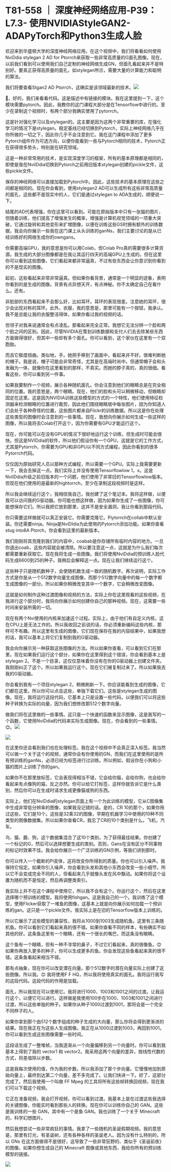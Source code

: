 # T81-558 ｜ 深度神经网络应用-P39：L7.3- 使用NVIDIAStyleGAN2- ADAPyTorch和Python3生成人脸 

欢迎来到华盛顿大学的深度神经网络应用。在这个视频中，我们将看看如何使用NviDdia stylegan 2 AD for Ptorrch来获取一些非常高质量的G面孔图像。现在，以前我们看到可以使用我们自己定制的神经网络生成GN，但面孔看起来并不是特别好。要真正获得高质量的面孔，如stylegan所示，需要大量的计算能力和聪明的算法。

我们将要查看Stgan2 AD Ptorrch，这确实是该领域最新的技术。![](img/c3dd1d946bd070469333fc209ecae79b_1.png)

🎼。好的，我们来看看代码。这是描述中有链接的模块。我在这里提到一下，这个模块需要pytorch。因此，我教你的这门课程大部分是在Tensorflow中进行的。至少在录制这个视频时，有两个部分我确实使用了pytorrch。

这是针对强化学习以及stylegan的。这主要是因为这两个非常重要的库，在强化学习的情况下是stylegan。稳定基线已经切换到Pytorch，实际上神经网络几乎在你所做的一切之下，因此你几乎不会注意到它。我在这门课程中添加了更多Pytorch组件作为可选方向，以便你能看到一些与Pytorch相同的技术，Pytorch正在获得很多势头，特别是在研究领域。

这是一种非常常用的技术，是实现深度学习的框架，所有的基本原理都是相同的，即使是我在NviIDdia切换到Pytorch之前用旧版本stylegan创建的pickle文件，这些pickle文件。

保存的神经网络可以直接加载到Pytorch中。因此，这些技术的基本原理在这些之间都是相同的。现在你会看到，使用stylegan2 AD可以生成所有这些非常高质量的面孔，这些都不是现实中的人，它们是通过stylegan to ADA生成的，顺便说一下。

结尾的AD代表增强，你在这里可以看到。可能在原始版本中只有一张猫的图片，但随着训练，他们提高了增强发生的概率，增强是计算机视觉领域的一项重大突破，它通过旋转和其他变形来扩增图像，以便在训练这些GS时拥有额外的训练数据，我会向你展示一些我在这门课上从头训练的ganNs，我们主要讨论的是从已经训练好的网络生成你的owngans。

你需要高端GPU，我的意思是你可以用Colab，但Colab Pro真的需要很多计算资源。我生成的大部分图像都是在我让其运行四天的高端GPU上生成的。但在这里你可以看到这些图像，它们看起来都非常逼真，不过有些东西会让你意识到你看到的不是现实的图像。

起初，这些看起来非常非常逼真。但如果你看背景，通常是一个明显的迹象，表明你看到的是生成的图像。背景有点异想天开，有点神秘。你不太确定自己在看什么。还有。

非脸部的东西看起来不会那么好，比如耳环。耳环的表现很差。注意她的耳环，很少会出现对称的耳环。此外，衣服，我的意思是，那里可能有一个按钮，我承认。我不是总能让我的衣服整洁得体，如果你看过我的视频的话。

但领子对我来说通常会有点凌乱。那看起来完全正常。我想它无法分辨一个脸和两个脸之间的区别。因此，尽管NVIDIA在策划训练数据和支付人们去去除某些东西方面做得很好，但其中一些却有多个面孔。你可以看到，这个家伙在这里有一个双胞胎。

而且它极度扭曲。类似地，手。她把手移到了画面中，看起来并不好。很难判断她的帽子。我是说，帽子可能会非常奇怪，尤其是在高端时尚中。但通常帽子会和头发融为一体，就像你在这里看到的那样，不真实。而她的脖子真的，真的很细。看看这些，你可以看到另一件事。

如果我要制作一个视频，展示各种随机面孔。你会注意到他们的眼睛总是在完全相同的位置。我的意思是，两个眼睛。现在，他们的脸和头可以稍微移动，但眼睛却固定在这里。这是因为NVIDIA训练这些模型的方式的一个特性，他们使用特征检测器来检测眼睛的位置进行裁剪，因此他们围绕眼睛居中每张图片，因为你知道人们会处于各种奇怪的位置，这些图片都来自Flickr的训练数据。所以这是你在处理这些类型的图像时会注意到的一些事情。现在，我想向你展示如何生成一些这样的图像，所以我将去Colab打开这个，因为你需要有GPU才能运行这个。

现在，你可能可以在没有GPU的情况下很好地运行这个训练，但生成时可能会很快。但这是NVIDdia的软件，所以他们假设你有一个GPU，这就是它的工作方式，尤其是Pytorrch，你需要为GPU和非GPU以不同方式编程，因此你看到的很多Pytorrch代码。

仅仅因为原始研究人员以那种方式编程，所以需要一个GPU。实际上我需要更新一下，我会去掉这一点。我们实际上并没有使用Tensorflowlow 1。x。这是NviIDdia升级之前旧版本的一个问题，他们使用了非常旧的Tensorflowlow版本。但现在他们使用的是最新的hightorrch，至少在录制这段视频时是这样。

所以我会继续运行这个，我相信我自己，我创建了这个笔记本。我将这样做，以便我可以访问我的G驱动器。你可能也想这样做，因为如果你生成了一些图像，你可能想保存它们。所以我把它放到那里，这并不是安全漏洞，我让你看到那段代码。

你只需要这样做就可以真正安装它。你需要克隆它。Piytorrch在collab中默认安装。你还需要ninja。Ninja是NviDIdia为此使用的Pytorrch添加功能。如果你查看stug into8A Ptorch，你会看到这里的最新版本。

我们刚刚将其克隆到我们的内容中，coabab是你存储所有临时内容的地方。一旦你退出coab，这些内容就会被清除。所以要注意这一点，这就是为什么我们每次都需要重新获取它。现在我将生成一些图像。我们将使用NviDdia的预训练人脸代码生成6600到25的种子。我稍后会解释这一点。现在让我们继续运行这个。

这些种子只是随机数种子，会使随机数生成一致的随机数字。再次说明，实际工作方式是你是从一个512数字向量生成图像，而那个512数字向量中的每一个数字都生成图像的一部分。所以如果你稍微改变其中一个数字，它会稍微改变图像。

这就是如何制作这种过渡图像和视频的方法，实际上你在这里观看的这些视频，在我进行这个部分时，我将向你展示如何创建你自己的那种视频。现在，这需要一些时间来安装所需的一切。

现在有两个Nvi使用的内核来加速这个过程。实际上，由于他们有自定义内核，这在CPU上是无法工作的。所以我收回之前说的话，你必须重新编码这些内核，那样可不有趣。所以这里有生成的图像，它们现在保存在我的内容结果中，如果我想的话，我可以基本上将它们复制到我的G驱动器。

我会向你展示另一种获取这些图像的方法。所以如果你查看，可以看到它们在那里。现在如果我们运行这个部分，如果你在这里得到这个错误，你会看到基本上是stylegan 2。不是一个目录，这仅仅意味着你没有在你的G驱动器上创建文件夹。我刚刚纠正了这个。所以如果我运行这个。现在它们被复制过来了。所以如果我去我的G驱动器。

你会看到我有一个项目stylegan 2，稍微刷新一下。你应该能看到生成的图像，它们都在这里。所以你可以点击这些，单独下载它们。这些是stylegan生成的图像。现在，我将运行这段代码，它基本上只是设置一些代码，以便我们可以将这些种子转换为实际的向量，因为我们想修改那512个数字向量。

做我们将在这里做的一些事情。这只是一个快速的函数来显示图像，这是我写的一个函数，它使用NviDdia的代码来实际生成图像。现在，你会看到的一些事情。😊。![](img/c3dd1d946bd070469333fc209ecae79b_3.png)

![](img/c3dd1d946bd070469333fc209ecae79b_4.png)

在这里你还会看到我们也在处理标签。我在这个视频中不会真正深入标签。我当然可以做一个关于这个的视频，通常你会有你使用的GN，而我们在这里使用的是所有预训练的ganNs，必须已经为标签进行过训练。所以例如，假设你在小狗和小猫的图片上训练了你的gan。

如果你不在那里放标签，它会表现得相当不错，它会给你猫，会给你狗，也会给你看起来有点像狗的猫，反之亦然。你可以给它打标签，这样你就告诉它是什么类别，然后你可以在生成时请求生成更像猫或狗的东西。

实际上，他们在NviDdia的stylegan页面上有一个为此训练的模型，它从C图像集中生成非常低分辨率的图像，如果我没记错的话。是的，CR 10的那个，如果你用过这些，它们是10个。这些是32乘32的图像，早期在机器学习中使用的10种不同类型的图像数据集。所以如果你查看CR，我忘了CR的10个类别是什么。飞机，汽车。

鸟、猫、鹿、狗，这个数据集混合了这10个类别，为了获得最佳结果。你创建了一个标记的G，然后可以选择想要生成的类别。否则，Gans在没有区分不同事物的标记时效果不佳。我会给你展示一个广泛训练的GN示例，等我们讲到那时。

你可以传入一个截断的Pi变体，这将改变你所得到的质量。你也可以引入噪声。我保持它恒定。如果你引入噪声，你会看到头发和其他小东西会改变一些小细节，所以它不会变成完全不同的人，但看起来几乎就像头发在风中飘动。如果你将这个设置为随机而不是恒定，然后再调整类索引。

我实际上并不在这个课程中使用它，所以我不会有这个。你运行这个，然后在这里选择哪个预训练的模型。我将使用fishgan。这是我自己的一个。我训练了这个模型，使用Flicker获取了一堆鱼的图像，这基本上就是向你展示如何加载一个预训练的gan。这只是一个pickle文件。我实际上是在旧的Tensorflow版本上训练的。

所以它展示了这些模型的兼容性，我将从1000到1003生成随机鱼。这里有三条随机鱼。你可以看到它们看起来真的很不错。如果你查看不同的样本，有些确实不如其他的好。这条鱼这里有一个眼睛，还有一个很长的嘴巴，而这条没有眼睛。

这个鱼有一个眼睛，但有一种不寻常的鼻子，不过它们看起来，真的很像鱼。😊 如果你再放入更多的种子，你可以生成更多的鱼。你会发现这些鱼看起来真的很不错。这条鱼看起来相当不错。

那有点抽象，现在你可以改变潜在向量。那个512数字的潜在向量实际上创建了这些图像。所以我。😊 我将使用F F HQ，所以我将使用真实的面孔。我将运行我写的这段代码。这段代码的作用是加载。

面孔，所以我现在可以使用它。我将进行1000、1003和1001之间的过渡。让我运行这个，以便它可以进行。这样做是我使用100步在1000、1003和1001之间进行过渡，所以这些单独的种子。如果你从种子1000过渡到1001，那将会是一个完全不同样子的人。

如果你拿到那个由512个数字组成的种子生成的大向量，那么你将会得到更渐进的结果。现在我正在为这些人生成图像。我正在从1000过渡到1003，再回到1001。你可以看到生成这些图像需要一些时间。

这段话生成了一整堆帧，当我逐渐从一个向量偏移到另一个向量时。你可以看到我基本上得到了我的 vector1 和 vector2。我采用这两个向量的差异，按线性代数的方式，将差值除以步数。

这是我每次使用的值，作为我的步数。所以我添加了那个步向量。它慢慢地加到原始向量上，最终到达第二个向量，差不多完成了。让我们快进一下。好了，这部分完成了。然后我使用一个叫做 FF Mpeg 的工具将所有这些帧转换回视频，现在我们可以下载这个视频。

它正在准备视频，我会打开视频，你可以看到过渡。我基本上是在过渡这些我选择的关键图像，你能实时看到那些人的转换。现在你可以训练你自己的 GAN。这些是我训练的一些 GAN，其中有一个是鱼 GAN。我也训练了一个关于 Minecraft 的，科学幻想图片。

然后我想尝试一些非常疯狂的事情。我拿了一些随机的圣诞假期视频。我的意思是，那里有灯光，有圣诞树，还有各种各样的圣诞老人。因为没有什么特别的，所以 GNs 在这方面做得不是很好，这导致了一些非常狂野的、类似于《圣诞前夜》的图像。如果你想生成自己的 Minecraft 图像或其他东西，我给你所有的预训练模型的链接。

![](img/c3dd1d946bd070469333fc209ecae79b_6.png)
